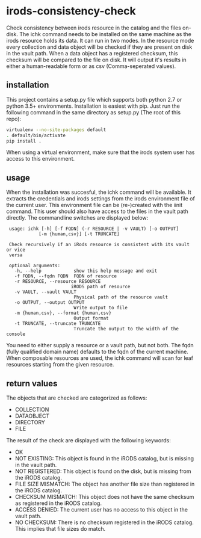 # irods-consistency-check
Check consistency between irods resource in the catalog and the files on-disk. The ichk command needs to be installed
on the same machine as the irods resource holds its data. It can run in two modes. In the resource mode every
collection and data object will be checked if they are present on disk in the vault path. When a data object
has a registered checksum, this checksum will be compared to the file on disk. It will output it's results in either
a human-readable form or as csv (Comma-seperated values).

## installation
This project contains a setup.py file which supports both python 2.7 or python 3.5+ environments. Installation is easiest
with pip. Just run the following command in the same directory as setup.py (The root of this repo):


```bash
virtualenv --no-site-packages default
. default/bin/activate
pip install .
```

When using a virtual environment, make sure that the irods system user has access to this environment.

## usage

When the installation was succesful, the ichk command will be available. It extracts the credentials and irods settings
from the irods environment file of the current user. This environment file can be (re-)created with the iinit command.
 This user should also have access to the files in the vault path directly. The commandline switches are displayed below:


```
 usage: ichk [-h] [-f FQDN] (-r RESOURCE | -v VAULT) [-o OUTPUT]
            [-m {human,csv}] [-t TRUNCATE]

 Check recursively if an iRods resource is consistent with its vault or vice
 versa

 optional arguments:
   -h, --help            show this help message and exit
   -f FQDN, --fqdn FQDN  FQDN of resource
   -r RESOURCE, --resource RESOURCE
                        iRODS path of resource
   -v VAULT, --vault VAULT
                         Physical path of the resource vault
   -o OUTPUT, --output OUTPUT
                         Write output to file
   -m {human,csv}, --format {human,csv}
                         Output format
   -t TRUNCATE, --truncate TRUNCATE
                         Truncate the output to the width of the console
```

You need to either supply a resource or a vault path, but not both. The fqdn (fully qualified domain name) defaults to the fqdn of the current machine.
When composable resources are used, the ichk command will scan for leaf resources starting from the given resource.

## return values

The objects that are checked are categorized as follows:
* COLLECTION
* DATAOBJECT
* DIRECTORY
* FILE

The result of the check are displayed with the following keywords:
* OK
* NOT EXISTING:  This object is found in the iRODS catalog, but is missing in the vault path.
* NOT REGISTERED:  This object is found on the disk, but is missing from the iRODS catalog.
* FILE SIZE MISMATCH:  The object has another file size than registered in the iRODS catalog.
* CHECKSUM MISMATCH:  This object does not have the same checksum as registered in the iRODS catalog.
* ACCESS DENIED:  The current user has no access to this object in the vault path.
* NO CHECKSUM:  There is no checksum registered in the iRODS catalog. This implies that file sizes do match.
